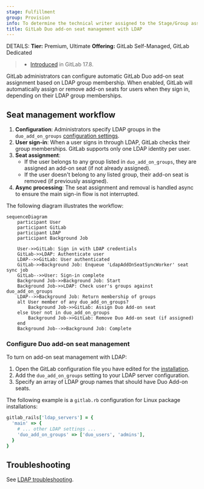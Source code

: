 ```yaml
---
stage: Fulfillment
group: Provision
info: To determine the technical writer assigned to the Stage/Group associated with this page, see https://handbook.gitlab.com/handbook/product/ux/technical-writing/#assignments
title: GitLab Duo add-on seat management with LDAP
---
```


DETAILS:
**Tier:** Premium, Ultimate
**Offering:** GitLab Self-Managed, GitLab Dedicated

> - [Introduced](https://gitlab.com/gitlab-org/gitlab/-/merge_requests/175101) in GitLab 17.8.

GitLab administrators can configure automatic GitLab Duo add-on seat assignment based on LDAP group membership. When enabled, GitLab will automatically assign or remove add-on seats for users when they sign in, depending on their LDAP group memberships.

## Seat management workflow

1. **Configuration**: Administrators specify LDAP groups in the `duo_add_on_groups` [configuration settings](#configure-duo-add-on-seat-management).
1. **User sign-in**: When a user signs in through LDAP, GitLab checks their group memberships. GitLab supports only one LDAP identity per user.
1. **Seat assignment**:
   - If the user belongs to any group listed in `duo_add_on_groups`, they are assigned an add-on seat (if not already assigned).
   - If the user doesn't belong to any listed group, their add-on seat is removed (if previously assigned).
1. **Async processing**: The seat assignment and removal is handled async to ensure the main sign-in flow is not interrupted.

The following diagram illustrates the workflow:

```mermaid
sequenceDiagram
    participant User
    participant GitLab
    participant LDAP
    participant Background Job

    User->>GitLab: Sign in with LDAP credentials
    GitLab->>LDAP: Authenticate user
    LDAP-->>GitLab: User authenticated
    GitLab->>Background Job: Enqueue 'LdapAddOnSeatSyncWorker' seat sync job
    GitLab-->>User: Sign-in complete
    Background Job->>Background Job: Start
    Background Job->>LDAP: Check user's groups against duo_add_on_groups
    LDAP-->>Background Job: Return membership of groups
    alt User member of any duo_add_on_groups?
        Background Job->>GitLab: Assign Duo Add-on seat
    else User not in duo_add_on_groups
        Background Job->>GitLab: Remove Duo Add-on seat (if assigned)
    end
    Background Job-->>Background Job: Complete
```

### Configure Duo add-on seat management

To turn on add-on seat management with LDAP:

1. Open the GitLab configuration file you have edited for the [installation](auth/ldap/ldap_synchronization.md#gitlab-duo-add-on-for-groups).
1. Add the `duo_add_on_groups` setting to your LDAP server configuration.
1. Specify an array of LDAP group names that should have Duo Add-on seats.

The following example is a `gitlab.rb` configuration for Linux package installations:

```ruby
gitlab_rails['ldap_servers'] = {
  'main' => {
    # ... other LDAP settings ...
    'duo_add_on_groups' => ['duo_users', 'admins'],
  }
}
```

## Troubleshooting

See [LDAP troubleshooting](auth/ldap/ldap-troubleshooting.md).
